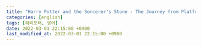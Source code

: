 ```yaml
---
title: "Harry Potter and the Sorcerer's Stone - The Journey from Platform Nine and Three-quarters"
categories: [english]
tags: [해리포터, 영어]
date: 2022-03-01 22:15:00 +0900
last_modified_at: 2022-03-01 22:15:00 +0900
---
```

